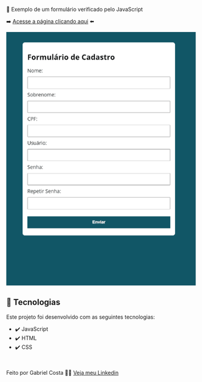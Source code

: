 📝 Exemplo de um formulário verificado pelo JavaScript

➡️ [Acesse a página clicando aqui](https://gabrielcostarep.github.io/Formulario/index.html) ⬅️

 <div align="center" >
  <img src="./Readme-gif.gif" alt="demo-web" width="1000em">
</div>

## 🚀 Tecnologias

Este projeto foi desenvolvido com as seguintes tecnologias:

- ✔️ JavaScript
- ✔️ HTML
- ✔️ CSS

<br>

Feito por Gabriel Costa 👋🏾 [Veja meu Linkedin](https://www.linkedin.com/in/gabrielcostadev/)
